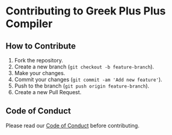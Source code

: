 # Contributing to Greek Plus Plus Compiler

## How to Contribute
1. Fork the repository.
2. Create a new branch (`git checkout -b feature-branch`).
3. Make your changes.
4. Commit your changes (`git commit -am 'Add new feature'`).
5. Push to the branch (`git push origin feature-branch`).
6. Create a new Pull Request.

## Code of Conduct
Please read our [Code of Conduct](CODE_OF_CONDUCT.md) before contributing.